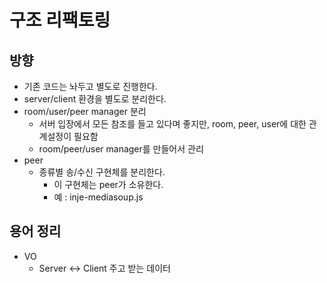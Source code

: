 # 구조 리팩토링

## 방향

- 기존 코드는 놔두고 별도로 진행한다.
- server/client 환경을 별도로 분리한다.
- room/user/peer manager 분리
  - 서버 입장에서 모든 참조를 들고 있다며 좋지만, room, peer, user에 대한 관계설정이 필요함
  - room/peer/user manager를 만들어서 관리
- peer
  - 종류별 송/수신 구현체를 분리한다.
    - 이 구현체는 peer가 소유한다.
    - 예 : inje-mediasoup.js

## 용어 정리

- VO
  - Server <-> Client 주고 받는 데이터
